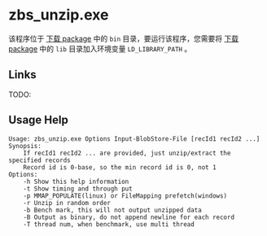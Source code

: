 # zbs\_unzip.exe

该程序位于 [下载 package](http://terark.com/zh/download/tools/latest) 中的 `bin` 目录，要运行该程序，您需要将 [下载 package](http://terark.com/zh/download/tools/latest) 中的 `lib` 目录加入环境变量 `LD_LIBRARY_PATH` 。

## Links

TODO:

## Usage Help
```text
Usage: zbs_unzip.exe Options Input-BlobStore-File [recId1 recId2 ...]
Synopsis:
    If recId1 recId2 ... are provided, just unzip/extract the specified records
    Record id is 0-base, so the min record id is 0, not 1
Options:
    -h Show this help information
    -t Show timing and through put
    -p MMAP_POPULATE(linux) or FileMapping prefetch(windows)
    -r Unzip in random order
    -b Bench mark, this will not output unzipped data
    -B Output as binary, do not append newline for each record
    -T thread num, when benchmark, use multi thread
```
